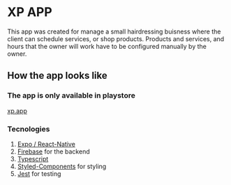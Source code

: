 # XP APP
This app was created for manage a small hairdressing buisness where the client can schedule services, or shop products. Products and services, and hours that the owner will work have to be configured manually by the owner.

## How the app looks like

### The app is only available in playstore
[xp.app](https://play.google.com/store/apps/details?id=com.guilhermeweissheimer.app)

### Tecnologies
1. [Expo / React-Native](https://expo.dev/)
2. [Firebase](https://firebase.google.com/?hl=pt) for the backend
3. [Typescript](https://www.typescriptlang.org/)
4. [Styled-Components](https://styled-components.com/) for styling
5. [Jest](https://jestjs.io/pt-BR/) for testing
